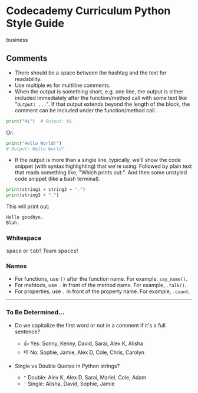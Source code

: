 # Codecademy Curriculum Python Style Guide 

business
## Comments

- There should be a space between the hashtag and the text for readability.
- Use multiple `#`s for multiline comments.
- When the output is something short, e.g. one line, the output is either included immediately after the function/method call with some text like "`Output: ...`". If that output extends beyond the length of the block, the comment can be included under the function/method call.

```py
print("Hi")  # Output: Hi
```

Or:

```py
print("Hello World!")
# Output: Hello World!
```

- If the output is more than a single line, typically, we'll show the code snippet (with syntax highlighting) that we're using. Followed by plain text that reads something like, "Which prints out:". And then some unstyled code snippet (like a bash terminal).

```py
print(string1 + string2 + ".")
print(string3 + ".")
```

This will print out:

```bash
Hello goodbye.
Blah.
```

### Whitespace

<kbd>space</kbd> or <kbd>tab</kbd>? Team <kbd>spaces</kbd>!

### Names

- For functions, use `()` after the function name. For example, `say_name()`.
- For mehtods, use `.` in front of the method name. For example, `.talk()`.
- For properties, use `.` in front of the property name. For example, `.count`.

--- 

### To Be Determined...

- Do we capitalize the first word or not in a comment if it's a full sentence?
    - 👍 Yes: Sonny, Kenny, David, Sarai, Alex K, Alisha
    - 👎 No: Sophie, Jamie, Alex D, Cole, Chris, Carolyn

- Single vs Double Quotes in Python strings?
    - `"` Double: Alex K, Alex D, Sarai, Mariel, Cole, Adam
    - `'` Single: Alisha, David, Sophie, Jamie
